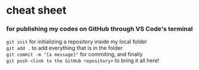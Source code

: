 # cheat sheet
### for publishing my codes on GitHub through VS Code's terminal
`git init`
for initializing a repository inside my local folder<br>
`git add .`
to add everything that is in the folder<br>
`git commit -m "[a message]"`
for commiting, and finally<br>
`git push <link to the GitHub repository>`
to bring it all here!
